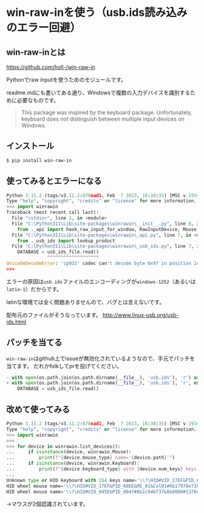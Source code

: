 <!--
title:   win-raw-inを使う
tags:    Python,Rawinput
id:      5abee95c4d47d9633d95
private: true
-->
# win-raw-inを使う（usb.ids読み込みのエラー回避）

## win-raw-inとは

https://github.com/holl-/win-raw-in

Pythonでraw inputを使うためのモジュールです。

readme.mdにも書いてある通り、Windowsで複数の入力デバイスを識別するために必要なものです。

> This package was inspired by the keyboard package. Unfortunately, keyboard does not distinguish between multiple input devices on Windows.


## インストール

```bash
$ pip install win-raw-in
```

## 使ってみるとエラーになる

```python
Python 3.11.2 (tags/v3.11.2:878ead1, Feb  7 2023, 16:38:35) [MSC v.1934 64 bit (AMD64)] on win32
Type "help", "copyright", "credits" or "license" for more information.
>>> import winrawin
Traceback (most recent call last):
  File "<stdin>", line 1, in <module>
  File "C:\Python311\Lib\site-packages\winrawin\__init__.py", line 8, in <module>
    from ._api import hook_raw_input_for_window, RawInputDevice, Mouse, Keyboard, HID, RawInputEvent, list_devices
  File "C:\Python311\Lib\site-packages\winrawin\_api.py", line 7, in <module>
    from ._usb_ids import lookup_product
  File "C:\Python311\Lib\site-packages\winrawin\_usb_ids.py", line 7, in <module>
    DATABASE = usb_ids_file.read()
               ^^^^^^^^^^^^^^^^^^^
UnicodeDecodeError: 'cp932' codec can't decode byte 0x97 in position 148213: illegal multibyte sequence
>>>
```

エラーの原因は`usb.ids`ファイルのエンコーディングが`windows-1252`（あるいは`latin-1`）だからです。

latinな環境では全く問題ありませんので、バグとは言えないです。

配布元のファイルがそうなっています。
http://www.linux-usb.org/usb-ids.html

## パッチを当てる

`win-raw-in`はgithub上でissueが無効化されているようなので、手元でパッチを当てます。
だれかfolkしてprを投げてください。

```diff_python:_usb_ids.py
- with open(os.path.join(os.path.dirname(__file__), 'usb.ids'), 'r') as usb_ids_file:
+ with open(os.path.join(os.path.dirname(__file__), 'usb.ids'), 'r', encoding='latin-1') as usb_ids_file:
    DATABASE = usb_ids_file.read()
```

## 改めて使ってみる

```python
Python 3.11.2 (tags/v3.11.2:878ead1, Feb  7 2023, 16:38:35) [MSC v.1934 64 bit (AMD64)] on win32
Type "help", "copyright", "credits" or "license" for more information.
>>> import winrawin
>>>
>>> for device in winrawin.list_devices():
...     if isinstance(device, winrawin.Mouse):
...         print(f"{device.mouse_type} name='{device.path}'")
...     if isinstance(device, winrawin.Keyboard):
...         print(f"{device.keyboard_type} with {device.num_keys} keys name='{device.path}'")
...
Unknown type or HID keyboard with 264 keys name='\\?\HID#VID_17EF&PID_60EE&MI_00#9&4677234&0&0000#{884b96c3-56ef-11d1-bc8c-00a0c91405dd}'
HID wheel mouse name='\\?\HID#VID_17EF&PID_60EE&MI_01&Col01#9&17978e72&0&0000#{378de44c-56ef-11d1-bc8c-00a0c91405dd}'
HID wheel mouse name='\\?\HID#VID_045E&PID_0047#8&1c946f37&0&0000#{378de44c-56ef-11d1-bc8c-00a0c91405dd}'
```


→マウスが2個認識されています。